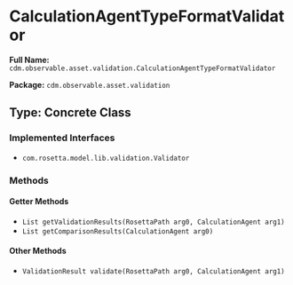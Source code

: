 # CalculationAgentTypeFormatValidator

**Full Name:** `cdm.observable.asset.validation.CalculationAgentTypeFormatValidator`

**Package:** `cdm.observable.asset.validation`

## Type: Concrete Class

### Implemented Interfaces

- `com.rosetta.model.lib.validation.Validator`

### Methods

#### Getter Methods

- `List getValidationResults(RosettaPath arg0, CalculationAgent arg1)`
- `List getComparisonResults(CalculationAgent arg0)`

#### Other Methods

- `ValidationResult validate(RosettaPath arg0, CalculationAgent arg1)`

